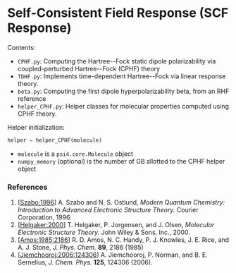 Self-Consistent Field Response (SCF Response)
=============================================

Contents:
- `CPHF.py`: Computing the Hartree--Fock static dipole polarizability via coupled-perturbed Hartree--Fock (CPHF) theory
- `TDHF.py`: Implements time-dependent Hartree--Fock via linear response theory.
- `beta.py`: Computing the first dipole hyperpolarizability beta, from an RHF reference
- `helper_CPHF.py`: Helper classes for molecular properties computed using CPHF theory.

Helper initialization:
```python
helper = helper_CPHF(molecule)
```
- `molecule` is a `psi4.core.Molecule` object
- `numpy_memory` (optional) is the number of GB allotted to the CPHF helper object

### References
1. [[Szabo:1996](https://books.google.com/books?id=KQ3DAgAAQBAJ&printsec=frontcover&dq=szabo+%26+ostlund&hl=en&sa=X&ved=0ahUKEwiYhv6A8YjUAhXLSCYKHdH5AJ4Q6AEIJjAA#v=onepage&q=szabo%20%26%20ostlund&f=false)] A. Szabo and N. S. Ostlund, *Modern Quantum Chemistry: Introduction to Advanced Electronic Structure Theory.* Courier Corporation, 1996.
2. [[Helgaker:2000](https://books.google.com/books?id=lNVLBAAAQBAJ&source=gbs_navlinks_s)] T. Helgaker, P. Jorgensen, and J. Olsen, *Molecular Electronic Structure Theory.* John Wiley & Sons, Inc., 2000.
3. [[Amos:1985:2186](https://pubs.acs.org/doi/abs/10.1021/j100257a010)] R. D. Amos, N. C. Handy, P. J. Knowles, J. E. Rice, and A. J. Stone, *J. Phys. Chem.* **89**, 2186 (1985)
4. [[Jiemchooroj:2006:124306](https://aip.scitation.org/doi/abs/10.1063/1.2348882)] A. Jiemchooroj, P. Norman, and B. E. Sernelius, *J. Chem. Phys.* **125**, 124306 (2006). 

